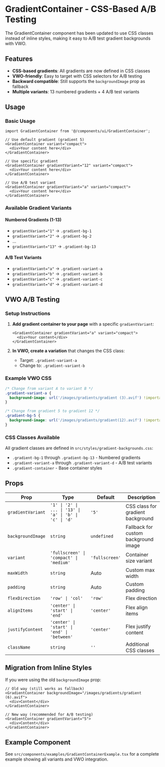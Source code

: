 # GradientContainer - CSS-Based A/B Testing

The GradientContainer component has been updated to use CSS classes instead of inline styles, making it easy to A/B test gradient backgrounds with VWO.

## Features

- **CSS-based gradients**: All gradients are now defined in CSS classes
- **VWO-friendly**: Easy to target with CSS selectors for A/B testing
- **Backward compatible**: Still supports the `backgroundImage` prop as fallback
- **Multiple variants**: 13 numbered gradients + 4 A/B test variants

## Usage

### Basic Usage

```tsx
import GradientContainer from '@/components/ui/GradientContainer';

// Use default gradient (gradient 5)
<GradientContainer variant="compact">
  <div>Your content here</div>
</GradientContainer>

// Use specific gradient
<GradientContainer gradientVariant="12" variant="compact">
  <div>Your content here</div>
</GradientContainer>

// Use A/B test variant
<GradientContainer gradientVariant="a" variant="compact">
  <div>Your content here</div>
</GradientContainer>
```

### Available Gradient Variants

#### Numbered Gradients (1-13)
- `gradientVariant="1"` → `.gradient-bg-1`
- `gradientVariant="2"` → `.gradient-bg-2`
- ...
- `gradientVariant="13"` → `.gradient-bg-13`

#### A/B Test Variants
- `gradientVariant="a"` → `.gradient-variant-a`
- `gradientVariant="b"` → `.gradient-variant-b`
- `gradientVariant="c"` → `.gradient-variant-c`
- `gradientVariant="d"` → `.gradient-variant-d`

## VWO A/B Testing

### Setup Instructions

1. **Add gradient container to your page** with a specific `gradientVariant`:
   ```tsx
   <GradientContainer gradientVariant="a" variant="compact">
     <div>Your content</div>
   </GradientContainer>
   ```

2. **In VWO, create a variation** that changes the CSS class:
   - Target: `.gradient-variant-a`
   - Change to: `.gradient-variant-b`

### Example VWO CSS

```css
/* Change from variant A to variant B */
.gradient-variant-a {
  background-image: url('/images/gradients/gradient (3).avif') !important;
}

/* Change from gradient 5 to gradient 12 */
.gradient-bg-5 {
  background-image: url('/images/gradients/gradient(12).avif') !important;
}
```

### CSS Classes Available

All gradient classes are defined in `src/styles/gradient-backgrounds.css`:

- `.gradient-bg-1` through `.gradient-bg-13` - Numbered gradients
- `.gradient-variant-a` through `.gradient-variant-d` - A/B test variants
- `.gradient-container` - Base container styles

## Props

| Prop | Type | Default | Description |
|------|------|---------|-------------|
| `gradientVariant` | `'1' \| '2' \| ... \| '13' \| 'a' \| 'b' \| 'c' \| 'd'` | `'5'` | CSS class for gradient background |
| `backgroundImage` | `string` | `undefined` | Fallback for custom background image |
| `variant` | `'fullscreen' \| 'compact' \| 'medium'` | `'fullscreen'` | Container size variant |
| `maxWidth` | `string` | Auto | Custom max width |
| `padding` | `string` | Auto | Custom padding |
| `flexDirection` | `'row' \| 'col'` | `'row'` | Flex direction |
| `alignItems` | `'center' \| 'start' \| 'end'` | `'center'` | Flex align items |
| `justifyContent` | `'center' \| 'start' \| 'end' \| 'between'` | `'center'` | Flex justify content |
| `className` | `string` | `''` | Additional CSS classes |

## Migration from Inline Styles

If you were using the old `backgroundImage` prop:

```tsx
// Old way (still works as fallback)
<GradientContainer backgroundImage="/images/gradients/gradient (6).avif">
  <div>Content</div>
</GradientContainer>

// New way (recommended for A/B testing)
<GradientContainer gradientVariant="5">
  <div>Content</div>
</GradientContainer>
```

## Example Component

See `src/components/examples/GradientContainerExample.tsx` for a complete example showing all variants and VWO integration. 